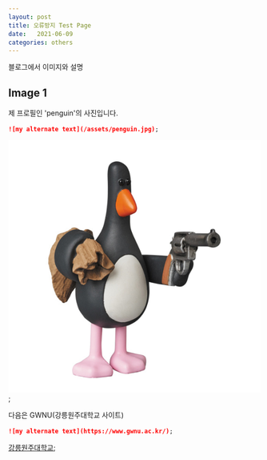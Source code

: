 ```yaml
---
layout: post
title: 오류방지 Test Page
date:   2021-06-09
categories: others
---
```


블로그에서 이미지와 설명

## Image 1

제 프로필인 'penguin'의 사진입니다.

```markdown
![my alternate text](/assets/penguin.jpg);
``` 

![my alternate text](/assets/penguin.jpg);

다음은 GWNU(강릉원주대학교 사이트)

```markdown
![my alternate text](https://www.gwnu.ac.kr/);
``` 

[강릉원주대학교](https://www.gwnu.ac.kr);
